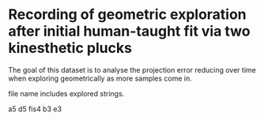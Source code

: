 # Recording of geometric exploration after initial human-taught fit via two kinesthetic plucks

The goal of this dataset is to analyse the projection error reducing over time when exploring geometrically as more samples come in.

file name includes explored strings.

a5
d5
fis4
b3
e3
